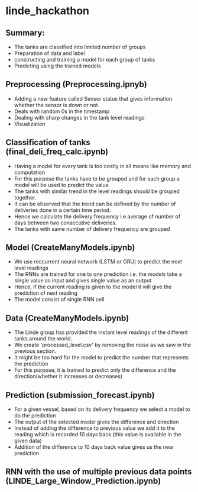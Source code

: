 # linde_hackathon

## Summary:

* The tanks are classified into limited number of groups
* Preparation of data and label
* constructing and training a model for each group of tanks
* Predicting using the trained models

## Preprocessing (Preprocessing.ipnyb)

* Adding a new feature called Sensor status that gives information whether the sensor is down or not.
* Deals with random 0s in the timestamp
* Dealing with sharp changes in the tank level readings
* Visualization

## Classification of tanks (final_deli_freq_calc.ipynb)

* Having a model for every tank is too costly in all means like memory and computation
* For this purpose the tanks have to be grouped and for each group a model will be used to predict the value. 
* The tanks with similar trend in the level readings should be grouped together. 
* It can be observed that the trend can be defined by the number of deliveries done in a certain time period. 
* Hence we calculate the delivery frequency i.e average of number of days between two consecutive deliveries.
* The tanks with same number of delivery frequency are grouped

## Model (CreateManyModels.ipynb)

* We use reccurrent neural network (LSTM or GRU) to predict the next level readings
* The RNNs are trained for one to one prediction i.e. the models take a single value as input and gives single value as an output
* Hence, if the current reading is given to the model it will give the prediction of next reading
* The model consist of single RNN cell

## Data (CreateManyModels.ipynb)

* The Linde group has provided the instant level readings of the different tanks around the world.
* We create 'processed_level.csv' by removing the noise as we saw in the previous section.
* It might be too hard for the model to predict the number that represents the prediction 
* For this purpose, it is trained to predict only the difference and the direction(whether it increases or decreases)

## Prediction (submission_forecast.ipynb)

* For a given vessel, based on its delivery frequency we select a model to do the prediction
* The output of the selected model gives the difference and direction
* Instead of adding the difference to previous value we add it to the reading which is recorded 10 days back (this value is available in the given data)
* Addition of the difference to 10 days back value gives us the new prediction

## RNN with the use of multiple previous data points (LINDE_Large_Window_Prediction.ipynb)
